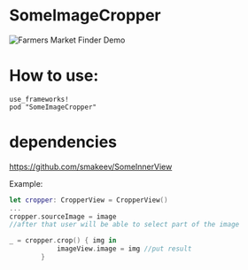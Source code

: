 # SomeImageCropper
![Farmers Market Finder Demo](demo/demo.gif)

# How to use:
```
use_frameworks!
pod "SomeImageCropper"
```

# dependencies 
https://github.com/smakeev/SomeInnerView

Example:
```swift
let cropper: CropperView = CropperView()
...
cropper.sourceImage = image
//after that user will be able to select part of the image

_ = cropper.crop() { img in
			imageView.image = img //put result
		}
```
